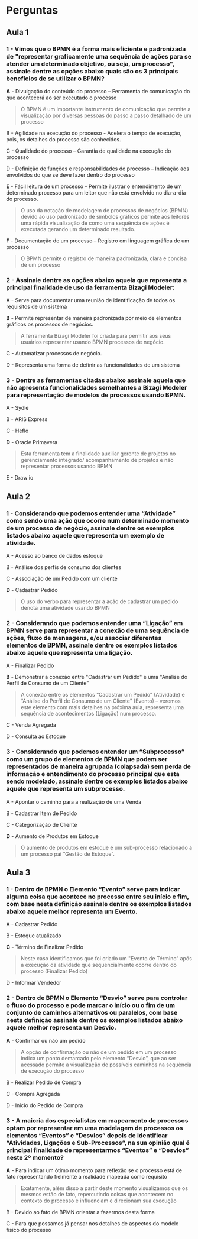 # Perguntas

## Aula 1

### 1 - Vimos que o BPMN é a forma mais eficiente e padronizada de "representar graficamente uma sequência de ações para se atender um determinado objetivo, ou seja, um processo", assinale dentre as opções abaixo quais são os 3 principais benefícios de se utilizar o BPMN?

__A__ - Divulgação do conteúdo do processo – Ferramenta de comunicação do que acontecerá ao ser executado o processo
> O BPMN é um importante instrumento de comunicação que permite a visualização por diversas pessoas do passo a passo detalhado de um processo

B - Agilidade na execução do processo - Acelera o tempo de execução, pois, os detalhes do processo são conhecidos.

C - Qualidade do processo – Garantia de qualidade na execução do processo

D - Definição de funções e responsabilidades do processo – Indicação aos envolvidos do que se deve fazer dentro do processo

__E__ - Fácil leitura de um processo - Permite ilustrar o entendimento de um determinado processo para um leitor que não está envolvido no dia-a-dia do processo.
> O uso da notação de modelagem de processos de negócios (BPMN) devido ao uso padronizado de símbolos gráficos permite aos leitores uma rápida visualização de como uma sequência de ações é executada gerando um determinado resultado.

__F__ - Documentação de um processo – Registro em linguagem gráfica de um processo
> O BPMN permite o registro de maneira padronizada, clara e concisa de um processo

### 2 - Assinale dentre as opções abaixo aquela que representa a principal finalidade de uso da ferramenta Bizagi Modeler:

A - Serve para documentar uma reunião de identificação de todos os requisitos de um sistema

__B__ - Permite representar de maneira padronizada por meio de elementos gráficos os processos de negócios.
> A ferramenta Bizagi Modeler foi criada para permitir aos seus usuários representar usando BPMN processos de negócio.

C - Automatizar processos de negócio.

D - Representa uma forma de definir as funcionalidades de um sistema

### 3 - Dentre as ferramentas citadas abaixo assinale aquela que não apresenta funcionalidades semelhantes a Bizagi Modeler para representação de modelos de processos usando BPMN.

A - Sydle

B - ARIS Express

C - Heflo

__D__ - Oracle Primavera
> Esta ferramenta tem a finalidade auxiliar gerente de projetos no gerenciamento integrado/ acompanhamento de projetos e não representar processos usando BPMN

E - Draw io

## Aula 2

### 1 - Considerando que podemos entender uma “Atividade” como sendo uma ação que ocorre num determinado momento de um processo de negócio, assinale dentre os exemplos listados abaixo aquele que representa um exemplo de atividade.

A - Acesso ao banco de dados estoque

B - Análise dos perfis de consumo dos clientes

C - Associação de um Pedido com um cliente

__D__ - Cadastrar Pedido
> O uso do verbo para representar a ação de cadastrar um pedido denota uma atividade usando BPMN

### 2 - Considerando que podemos entender uma “Ligação” em BPMN serve para representar a conexão de uma sequência de ações, fluxo de mensagens, e/ou associar diferentes elementos de BPMN, assinale dentre os exemplos listados abaixo aquele que representa uma ligação.

A - Finalizar Pedido

__B__ - Demonstrar a conexão entre "Cadastrar um Pedido" e uma "Análise do Perfil de Consumo de um Cliente"
> A conexão entre os elementos “Cadastrar um Pedido” (Atividade) e “Análise do Perfil de Consumo de um Cliente” (Evento) – veremos este elemento com mais detalhes na próxima aula, representa uma sequência de acontecimentos (Ligação) num processo.

C - Venda Agregada

D - Consulta ao Estoque

### 3 - Considerando que podemos entender um “Subprocesso” como um grupo de elementos de BPMN que podem ser representados de maneira agrupada (colapsada) sem perda de informação e entendimento do processo principal que esta sendo modelado, assinale dentre os exemplos listados abaixo aquele que representa um subprocesso.

A - Apontar o caminho para a realização de uma Venda

B - Cadastrar Item de Pedido

C - Categorização de Cliente

__D__ - Aumento de Produtos em Estoque
> O aumento de produtos em estoque é um sub-processo relacionado a um processo pai “Gestão de Estoque”.

## Aula 3

### 1 - Dentro de BPMN o Elemento “Evento” serve para indicar alguma coisa que acontece no processo entre seu início e fim, com base nesta definição assinale dentre os exemplos listados abaixo aquele melhor representa um Evento.

A - Cadastrar Pedido

B - Estoque atualizado

__C__ - Término de Finalizar Pedido
> Neste caso identificamos que foi criado um "Evento de Término” após a execução da atividade que sequencialmente ocorre dentro do processo (Finalizar Pedido)

D - Informar Vendedor

### 2 - Dentro de BPMN o Elemento “Desvio” serve para controlar o fluxo do processo e pode marcar o início ou o fim de um conjunto de caminhos alternativos ou paralelos, com base nesta definição assinale dentre os exemplos listados abaixo aquele melhor representa um Desvio.

__A__ - Confirmar ou não um pedido
> A opção de confirmação ou não de um pedido em um processo indica um ponto demarcado pelo elemento “Desvio”, que ao ser acessado permite a visualização de possíveis caminhos na sequência de execução do processo

B - Realizar Pedido de Compra

C - Compra Agregada

D - Início do Pedido de Compra

### 3 - A maioria dos especialistas em mapeamento de processos optam por representar em uma modelagem de processos os elementos “Eventos” e “Desvios” depois de identificar “Atividades, Ligações e Sub-Processos”, na sua opinião qual é principal finalidade de representarmos “Eventos” e “Desvios” neste 2º momento?

__A__ - Para indicar um ótimo momento para reflexão se o processo está de fato representando fielmente a realidade mapeada como requisito
> Exatamente, além disso a partir deste momento visualizamos que os mesmos estão de fato, repercutindo coisas que acontecem no contexto do processo e influenciam e direcionam sua execução

B - Devido ao fato de BPMN orientar a fazermos desta forma

C - Para que possamos já pensar nos detalhes de aspectos do modelo físico do processo
